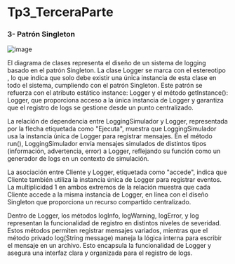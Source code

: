 # Tp3_TerceraParte



### 3- Patrón Singleton


![image](https://github.com/user-attachments/assets/2421f4f3-bc00-4dda-abd4-a064d3cccb67)

El diagrama de clases representa el diseño de un sistema de logging basado en el patrón Singleton. La clase Logger se marca con el estereotipo <Singleton>, lo que indica que solo debe existir una única instancia de esta clase en todo el sistema, cumpliendo con el patrón Singleton. Este patrón se refuerza con el atributo estático instance: Logger y el método getInstance(): Logger, que proporciona acceso a la única instancia de Logger y garantiza que el registro de logs se gestione desde un punto centralizado.

La relación de dependencia entre LoggingSimulador y Logger, representada por la flecha etiquetada como "Ejecuta", muestra que LoggingSimulador usa la instancia única de Logger para registrar mensajes. En el método run(), LoggingSimulador envía mensajes simulados de distintos tipos (información, advertencia, error) a Logger, reflejando su función como un generador de logs en un contexto de simulación.

La asociación entre Cliente y Logger, etiquetada como "accede", indica que Cliente también utiliza la instancia única de Logger para registrar eventos. La multiplicidad 1 en ambos extremos de la relación muestra que cada Cliente accede a la misma instancia de Logger, en línea con el diseño Singleton que proporciona un recurso compartido centralizado.

Dentro de Logger, los métodos logInfo, logWarning, logError, y log representan la funcionalidad de registro en distintos niveles de severidad. Estos métodos permiten registrar mensajes variados, mientras que el método privado log(String message) maneja la lógica interna para escribir el mensaje en un archivo. Esto encapsula la funcionalidad de Logger y asegura una interfaz clara y organizada para el registro de logs.
